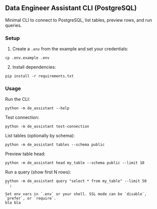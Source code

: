 ## Data Engineer Assistant CLI (PostgreSQL)

Minimal CLI to connect to PostgreSQL, list tables, preview rows, and run queries.

### Setup

1. Create a `.env` from the example and set your credentials:

```
cp .env.example .env
```

2. Install dependencies:

```
pip install -r requirements.txt
```

### Usage

Run the CLI:

```
python -m de_assistant --help
```

Test connection:

```
python -m de_assistant test-connection
```

List tables (optionally by schema):

```
python -m de_assistant tables --schema public
```

Preview table head:

```
python -m de_assistant head my_table --schema public --limit 10
```

Run a query (show first N rows):

```
python -m de_assistant query "select * from my_table" --limit 50
``;

Set env vars in `.env` or your shell. SSL mode can be `disable`, `prefer`, or `require`.
bla bla
